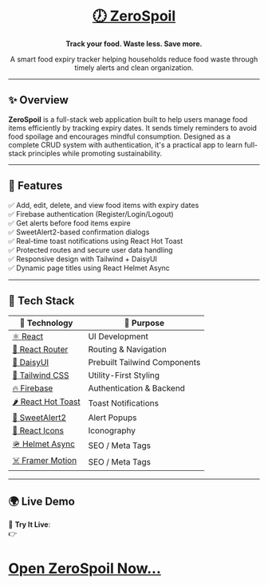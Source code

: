 <div align="center">
  <h1>
    <a href="https://zerospoil.netlify.app/" target="_blank" rel="noopener noreferrer">
      🕖
       ZeroSpoil
    </a>
  </h1>
  <p><strong>Track your food. Waste less. Save more.</strong></p>
  <p>A smart food expiry tracker helping households reduce food waste through timely alerts and clean organization.</p>
</div>

---

## ✨ Overview

**ZeroSpoil** is a full-stack web application built to help users manage food items efficiently by tracking expiry dates. It sends timely reminders to avoid food spoilage and encourages mindful consumption. Designed as a complete CRUD system with authentication, it's a practical app to learn full-stack principles while promoting sustainability.

---

## 🚀 Features

✅ Add, edit, delete, and view food items with expiry dates  
✅ Firebase authentication (Register/Login/Logout)  
✅ Get alerts before food items expire  
✅ SweetAlert2-based confirmation dialogs  
✅ Real-time toast notifications using React Hot Toast  
✅ Protected routes and secure user data handling  
✅ Responsive design with Tailwind + DaisyUI  
✅ Dynamic page titles using React Helmet Async  

---

## 🧪 Tech Stack

| 🧠 Technology | 🔧 Purpose |
|--------------|------------|
| <a href="https://reactjs.org/" target="_blank">⚛ React</a> | UI Development |
| <a href="https://reactrouter.com/" target="_blank">🔁 React Router</a> | Routing & Navigation |
| <a href="https://daisyui.com/" target="_blank">🌼 DaisyUI</a> | Prebuilt Tailwind Components |
| <a href="https://tailwindcss.com/" target="_blank">💨 Tailwind CSS</a> | Utility-First Styling |
| <a href="https://firebase.google.com/" target="_blank">🔥 Firebase</a> | Authentication & Backend |
| <a href="https://react-hot-toast.com/" target="_blank">🌶 React Hot Toast</a> | Toast Notifications |
| <a href="https://sweetalert2.github.io/" target="_blank">🍬 SweetAlert2</a> | Alert Popups |
| <a href="https://react-icons.github.io/react-icons/" target="_blank">🎨 React Icons</a> | Iconography |
| <a href="https://github.com/staylor/react-helmet-async" target="_blank">🪖 Helmet Async</a> | SEO / Meta Tags |
| <a href="https://www.npmjs.com/package/framer-motion" target="_blank">☠️ Framer Motion</a> | SEO / Meta Tags |

---

## 🌍 Live Demo

🎯 **Try It Live**:  
👉 <h1>
  <a href="https://zerospoil.netlify.app/" target="_blank" rel="noopener noreferrer">
    Open ZeroSpoil Now...
  </a>
</h1>

